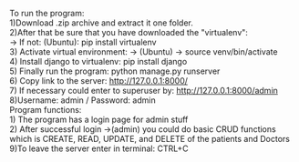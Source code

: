 To run the program:<br/>
  1)Download .zip archive and extract it one folder. <br/>
  2)After that be sure that you have downloaded the "virtualenv":<br/>
    -> If not: (Ubuntu): pip install virtualenv<br/>
  3) Activate virtual environment: -> (Ubuntu) -> source venv/bin/activate<br/>
  4) Install django to virtualenv: pip install django<br/>
  5) Finally run the program: python manage.py runserver<br/>
  6) Copy link to the server: http://127.0.0.1:8000/<br/>
  7) If necessary could enter to superuser by: http://127.0.0.1:8000/admin <br/>
  8)Username: admin / Password: admin<br/>
    Program functions:<br/>
    1) The program has a login page for admin stuff <br/>
    2) After successful login ->(admin) you could do basic CRUD functions which is CREATE, READ, UPDATE, and DELETE of the patients and Doctors <br/>
  9)To leave the server enter in terminal: CTRL+C <br/>
 
